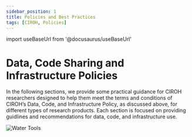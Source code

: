 ```yaml
---
sidebar_position: 1
title: Policies and Best Practices
tags: [CIROH, Policies]
---
```


import useBaseUrl from '@docusaurus/useBaseUrl'

# Data, Code Sharing and Infrastructure Policies

<div className="container">
    <div className="hero-content">
      <div className="hero-text">
        <p>
          In the following sections, we provide some practical guidance for CIROH researchers designed to help them meet the terms and conditions of CIROH’s Data, Code, and Infrastructure Policy, as discussed above, for different types of research products. Each section is focused on providing guidlines and recommendations for data, code, and infrastructure use.
        </p>
      </div>
      <div className="hero-image" style={{ textAlign: 'center' }}>
        <img src={useBaseUrl("/img/water_products.png")} alt="Water Tools" style={{ width: '50%' }} />
      </div>
    </div>
</div>